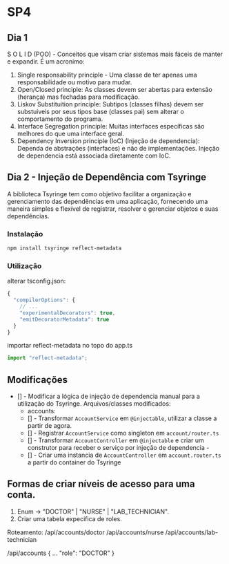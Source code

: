 # SP4

## Dia 1

S O L I D (POO) - Conceitos que visam criar sistemas mais fáceis de manter e expandir. É um acronimo:

1. Single responsability principle - Uma classe de ter apenas uma responsabilidade ou motivo para mudar.
2. Open/Closed principle: As classes devem ser abertas para extensão (herança) mas fechadas para modificação.
3. Liskov Substituition principle: Subtipos (classes filhas) devem ser substuiveis por seus tipos base (classes pai) sem alterar o comportamento do programa.
4. Interface Segregation principle: Muitas interfaces específicas são melhores do que uma interface geral.
5. Dependency Inversion principle (IoC) (Injeção de dependencia): Dependa de abstrações (interfaces) e não de implementações. Injeção de dependencia está associada diretamente com IoC.

## Dia 2 - Injeção de Dependência com Tsyringe

A biblioteca Tsyringe tem como objetivo facilitar a organização e gerenciamento das dependências em uma aplicação, fornecendo uma maneira simples e flexível de registrar, resolver e gerenciar objetos e suas dependências.

### Instalação

```bash
npm install tsyringe reflect-metadata
```

### Utilização

alterar tsconfig.json:

```typescript
{
  "compilerOptions": {
    // ...
    "experimentalDecorators": true,
    "emitDecoratorMetadata": true
  }
}
```

importar reflect-metadata no topo do app.ts

```typescript
import "reflect-metadata";
```

## Modificações

- [] - Modificar a lógica de injeção de dependencia manual para a utilização do Tsyringe. Arquivos/classes modificados:
  - accounts:
  - [] - Transformar `AccountService` em `@injectable`, utilizar a classe a partir de agora.
  - [] - Registrar `AccountService` como singleton em `account/router.ts`
  - [] - Transformar `AccountController` em `@injectable` e criar um construtor para receber o serviço por injeção de dependencia -
  - [] - Criar uma instancia de `AccountController` em `account.router.ts` a partir do container do Tsyringe

## Formas de criar níveis de acesso para uma conta.

1. Enum -> "DOCTOR" | "NURSE" | "LAB_TECHNICIAN".
2. Criar uma tabela expecifica de roles.

Roteamento:
/api/accounts/doctor
/api/accounts/nurse
/api/accounts/lab-technician

/api/accounts
{
...
"role": "DOCTOR"
}
